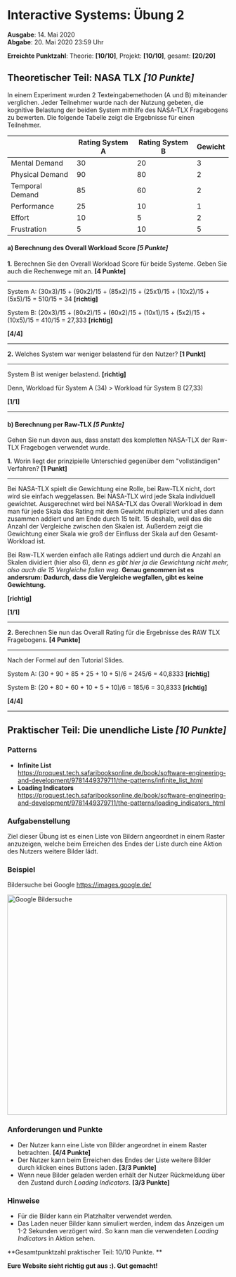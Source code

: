 # Interactive Systems: Übung 2

**Ausgabe**: 14. Mai 2020  
**Abgabe**: 20. Mai 2020 23:59 Uhr  

**Erreichte Punktzahl**: 	Theorie: **[10/10]**, 	Projekt: **[10/10]**, 	gesamt: **[20/20]**



## Theoretischer Teil: NASA TLX  *[10 Punkte]*

In einem Experiment wurden 2 Texteingabemethoden (A und B) miteinander verglichen. Jeder Teilnehmer wurde nach der Nutzung gebeten, die kognitive Belastung der beiden System mithilfe des NASA-TLX Fragebogens zu bewerten. Die folgende Tabelle zeigt die Ergebnisse für einen Teilnehmer.

|                 | Rating System A | Rating System B | Gewicht |
| --------------- | --------------- | --------------- | ------- |
| Mental Demand   | 30              | 20              | 3       |
| Physical Demand | 90              | 80              | 2       |
| Temporal Demand | 85              | 60              | 2       |
| Performance     | 25              | 10              | 1       |
| Effort          | 10              | 5               | 2       |
| Frustration     | 5               | 10              | 5       |



#### a) Berechnung des Overall Workload Score *[5 Punkte]*

**1.**  Berechnen Sie den Overall Workload Score für beide Systeme. Geben Sie auch die Rechenwege mit an. **[4 Punkte]**

------
System A: (30x3)/15 + (90x2)/15 + (85x2)/15 + (25x1)/15 + (10x2)/15 + (5x5)/15 = 510/15 = 34 **[richtig]**

System B: (20x3)/15 + (80x2)/15 + (60x2)/15 + (10x1)/15 + (5x2)/15 + (10x5)/15 = 410/15 = 27,333 **[richtig]**

**[4/4]**

------



**2.** Welches System war weniger belastend für den Nutzer?  **[1 Punkt]**

------

System B ist weniger belastend. **[richtig]**

Denn, Workload für System A (34) > Workload für System B (27,33)

**[1/1]**

------



#### b) Berechnung per Raw-TLX *[5 Punkte]*

Gehen Sie nun davon aus, dass anstatt des kompletten NASA-TLX der Raw-TLX Fragebogen verwendet wurde.

**1.**  Worin liegt der prinzipielle Unterschied gegenüber dem "vollständigen" Verfahren? **[1 Punkt]**

------

Bei NASA-TLX spielt die Gewichtung eine Rolle, bei Raw-TLX nicht, dort wird sie einfach weggelassen.
Bei NASA-TLX wird jede Skala individuell gewichtet. Ausgerechnet wird bei NASA-TLX das Overall Workload in dem man für jede Skala das Rating mit 
dem Gewicht multipliziert und alles dann zusammen addiert und am Ende durch 15 teilt. 15 deshalb, weil das die Anzahl der Vergleiche
zwischen den Skalen ist.
Außerdem zeigt die Gewichtung einer Skala wie groß der Einfluss der Skala auf den Gesamt-Workload ist. 

Bei Raw-TLX werden einfach alle Ratings addiert und durch die Anzahl an Skalen dividiert (hier also 6), denn *es gibt hier ja die Gewichtung
nicht mehr, also auch die 15 Vergleiche fallen weg.* **Genau genommen ist es andersrum: Dadurch, dass die Vergleiche wegfallen, gibt es keine Gewichtung.**

**[richtig]**

**[1/1]**

------



**2.** Berechnen Sie nun das Overall Rating für die Ergebnisse des RAW TLX Fragebogens. **[4 Punkte]**



------
Nach der Formel auf den Tutorial Slides.

System A: (30 + 90 + 85 + 25 + 10 + 5)/6 = 245/6 = 40,8333 **[richtig]**

System B: (20 + 80 + 60 + 10 + 5 + 10)/6 = 185/6 = 30,8333 **[richtig]**

**[4/4]**

------





## Praktischer Teil: Die unendliche Liste *[10 Punkte]*

### Patterns

- **Infinite List**  
  https://proquest.tech.safaribooksonline.de/book/software-engineering-and-development/9781449379711/the-patterns/infinite_list_html
-  **Loading Indicators**  
  https://proquest.tech.safaribooksonline.de/book/software-engineering-and-development/9781449379711/the-patterns/loading_indicators_html

### Aufgabenstellung

Ziel dieser Übung ist es einen Liste von Bildern angeordnet in einem Raster anzuzeigen, welche beim Erreichen des Endes der Liste durch eine Aktion des Nutzers weitere Bilder lädt.

### Beispiel

Bildersuche bei Google https://images.google.de/

<img src="images/google-search.png" alt="Google Bildersuche" width="500" />

### Anforderungen und Punkte

- Der Nutzer kann eine Liste von Bilder angeordnet in einem
  Raster betrachten. **[4/4 Punkte]**
- Der Nutzer kann beim Erreichen des Endes der Liste weitere
  Bilder durch klicken eines Buttons laden. **[3/3 Punkte]**
- Wenn neue Bilder geladen werden erhält der Nutzer Rückmeldung über den Zustand durch *Loading Indicators*. **[3/3 Punkte]**

### Hinweise

- Für die Bilder kann ein Platzhalter verwendet werden.
- Das Laden neuer Bilder kann simuliert werden, indem das Anzeigen um 1-2 Sekunden verzögert wird. So kann man die verwendeten *Loading Indicators* in Aktion sehen.



**Gesamtpunktzahl praktischer Teil: 10/10 Punkte. **

**Eure Website sieht richtig gut aus :). Gut gemacht!**

